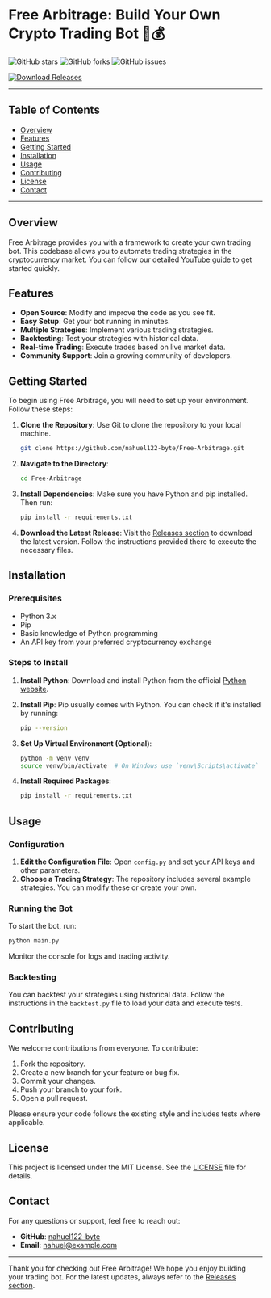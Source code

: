 # Free Arbitrage: Build Your Own Crypto Trading Bot 🤖💰

![GitHub stars](https://img.shields.io/github/stars/nahuel122-byte/Free-Arbitrage?style=social) ![GitHub forks](https://img.shields.io/github/forks/nahuel122-byte/Free-Arbitrage?style=social) ![GitHub issues](https://img.shields.io/github/issues/nahuel122-byte/Free-Arbitrage?style=social)

[![Download Releases](https://img.shields.io/badge/Download%20Releases-Click%20Here-brightgreen)](https://github.com/nahuel122-byte/Free-Arbitrage/releases)

---

## Table of Contents

- [Overview](#overview)
- [Features](#features)
- [Getting Started](#getting-started)
- [Installation](#installation)
- [Usage](#usage)
- [Contributing](#contributing)
- [License](#license)
- [Contact](#contact)

---

## Overview

Free Arbitrage provides you with a framework to create your own trading bot. This codebase allows you to automate trading strategies in the cryptocurrency market. You can follow our detailed [YouTube guide](https://www.youtube.com) to get started quickly. 

## Features

- **Open Source**: Modify and improve the code as you see fit.
- **Easy Setup**: Get your bot running in minutes.
- **Multiple Strategies**: Implement various trading strategies.
- **Backtesting**: Test your strategies with historical data.
- **Real-time Trading**: Execute trades based on live market data.
- **Community Support**: Join a growing community of developers.

## Getting Started

To begin using Free Arbitrage, you will need to set up your environment. Follow these steps:

1. **Clone the Repository**: Use Git to clone the repository to your local machine.
   ```bash
   git clone https://github.com/nahuel122-byte/Free-Arbitrage.git
   ```

2. **Navigate to the Directory**: 
   ```bash
   cd Free-Arbitrage
   ```

3. **Install Dependencies**: Make sure you have Python and pip installed. Then run:
   ```bash
   pip install -r requirements.txt
   ```

4. **Download the Latest Release**: Visit the [Releases section](https://github.com/nahuel122-byte/Free-Arbitrage/releases) to download the latest version. Follow the instructions provided there to execute the necessary files.

## Installation

### Prerequisites

- Python 3.x
- Pip
- Basic knowledge of Python programming
- An API key from your preferred cryptocurrency exchange

### Steps to Install

1. **Install Python**: Download and install Python from the official [Python website](https://www.python.org/downloads/).

2. **Install Pip**: Pip usually comes with Python. You can check if it's installed by running:
   ```bash
   pip --version
   ```

3. **Set Up Virtual Environment (Optional)**: 
   ```bash
   python -m venv venv
   source venv/bin/activate  # On Windows use `venv\Scripts\activate`
   ```

4. **Install Required Packages**: 
   ```bash
   pip install -r requirements.txt
   ```

## Usage

### Configuration

1. **Edit the Configuration File**: Open `config.py` and set your API keys and other parameters.
2. **Choose a Trading Strategy**: The repository includes several example strategies. You can modify these or create your own.

### Running the Bot

To start the bot, run:
```bash
python main.py
```

Monitor the console for logs and trading activity. 

### Backtesting

You can backtest your strategies using historical data. Follow the instructions in the `backtest.py` file to load your data and execute tests.

## Contributing

We welcome contributions from everyone. To contribute:

1. Fork the repository.
2. Create a new branch for your feature or bug fix.
3. Commit your changes.
4. Push your branch to your fork.
5. Open a pull request.

Please ensure your code follows the existing style and includes tests where applicable.

## License

This project is licensed under the MIT License. See the [LICENSE](LICENSE) file for details.

## Contact

For any questions or support, feel free to reach out:

- **GitHub**: [nahuel122-byte](https://github.com/nahuel122-byte)
- **Email**: nahuel@example.com

---

Thank you for checking out Free Arbitrage! We hope you enjoy building your trading bot. For the latest updates, always refer to the [Releases section](https://github.com/nahuel122-byte/Free-Arbitrage/releases).